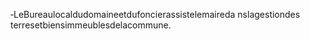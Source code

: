 ‐LeBureaulocaldudomaineetdufoncierassistelemaireda nslagestiondes terresetbiensimmeublesdelacommune.
